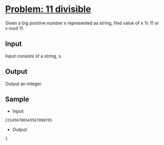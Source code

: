 # [Problem: 11 divisible](https://my.newtonschool.co/playground/code/7fr2g0gkykhc)

Given a big positive number x represented as string, find value of x % 11 or x mod 11.  

## Input

Input consists of a string, s.

## Output

Output an integer.

## Sample

- Input:
```
231456786543567898765
```

- Output:
```
1
```
